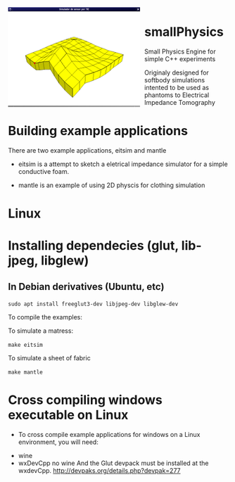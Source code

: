 <img width="300" align="left" style="float: left; margin: 0 10px 0 0;" alt="screenshot" src="https://github.com/filipi/smallPhysics/blob/master/images/eitsim.png">   

smallPhysics
============

Small Physics Engine for simple C++ experiments

Originaly designed for softbody simulations intented to be used as phantoms to Electrical Impedance Tomography

Building example applications
=============================

There are two example applications, eitsim and mantle

* eitsim is a attempt to sketch a eletrical impedance simulator
  for a simple conductive foam.

* mantle is an example of using 2D physcis for clothing simulation

Linux
=====

# Installing dependecies (glut, lib-jpeg, libglew)

## In Debian derivatives (Ubuntu, etc)

```sudo apt install freeglut3-dev libjpeg-dev libglew-dev```

To compile the examples:

To simulate a matress: 

```make eitsim```

To simulate a sheet of fabric

```make mantle```

Cross compiling windows executable on Linux
===========================================

 - To cross compile example applications for windows on a Linux
   environment, you will need:
 * wine
 * wxDevCpp no wine
And the Glut devpack must be installed at the wxdevCpp.
http://devpaks.org/details.php?devpak=277
